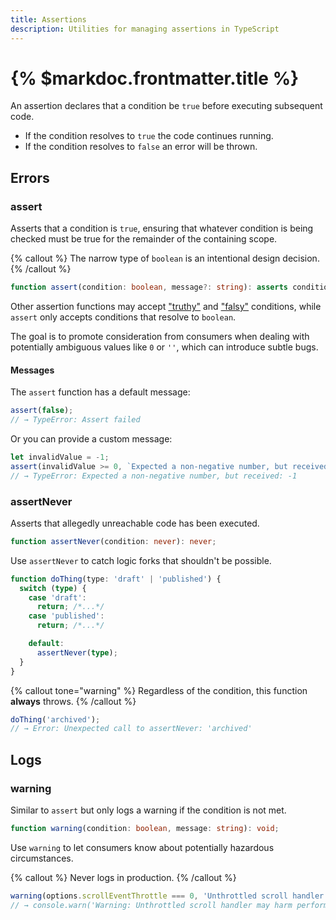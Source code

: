 ```yaml
---
title: Assertions
description: Utilities for managing assertions in TypeScript
---
```


# {% $markdoc.frontmatter.title %}

An assertion declares that a condition be `true` before executing subsequent code.

- If the condition resolves to `true` the code continues running.
- If the condition resolves to `false` an error will be thrown.

## Errors

### assert

Asserts that a condition is `true`, ensuring that whatever condition is being checked must be true for the remainder of the containing scope.

{% callout %}
The narrow type of `boolean` is an intentional design decision.
{% /callout %}

```ts
function assert(condition: boolean, message?: string): asserts condition;
```

Other assertion functions may accept ["truthy"](https://developer.mozilla.org/en-US/docs/Glossary/Truthy) and ["falsy"](https://developer.mozilla.org/en-US/docs/Glossary/Falsy) conditions, while `assert` only accepts conditions that resolve to `boolean`.

The goal is to promote consideration from consumers when dealing with potentially ambiguous values like `0` or `''`, which can introduce subtle bugs.

#### Messages

The `assert` function has a default message:

```ts
assert(false);
// → TypeError: Assert failed
```

Or you can provide a custom message:

```ts
let invalidValue = -1;
assert(invalidValue >= 0, `Expected a non-negative number, but received: ${invalidValue}`);
// → TypeError: Expected a non-negative number, but received: -1
```

### assertNever

Asserts that allegedly unreachable code has been executed.

```ts
function assertNever(condition: never): never;
```

Use `assertNever` to catch logic forks that shouldn't be possible.

```ts
function doThing(type: 'draft' | 'published') {
  switch (type) {
    case 'draft':
      return; /*...*/
    case 'published':
      return; /*...*/

    default:
      assertNever(type);
  }
}
```

{% callout tone="warning" %}
Regardless of the condition, this function **always** throws.
{% /callout %}

```ts
doThing('archived');
// → Error: Unexpected call to assertNever: 'archived'
```

## Logs

### warning

Similar to `assert` but only logs a warning if the condition is not met.

```ts
function warning(condition: boolean, message: string): void;
```

Use `warning` to let consumers know about potentially hazardous circumstances.

{% callout %}
Never logs in production.
{% /callout %}

```ts
warning(options.scrollEventThrottle === 0, 'Unthrottled scroll handler may harm performance.');
// → console.warn('Warning: Unthrottled scroll handler may harm performance.');
```
